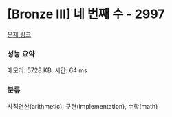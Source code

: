 # [Bronze III] 네 번째 수 - 2997 

[문제 링크](https://www.acmicpc.net/problem/2997) 

### 성능 요약

메모리: 5728 KB, 시간: 64 ms

### 분류

사칙연산(arithmetic), 구현(implementation), 수학(math)


